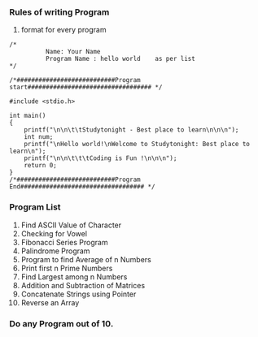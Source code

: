 ### Rules of writing Program
<ol>
<li>format for every program</li>
</ol> 

```
/*       
          Name: Your Name
          Program Name : hello world    as per list                           
*/

/*###########################Program start################################## */

#include <stdio.h>

int main()
{
    printf("\n\n\t\tStudytonight - Best place to learn\n\n\n");
    int num;
    printf("\nHello world!\nWelcome to Studytonight: Best place to learn\n");
    printf("\n\n\t\t\tCoding is Fun !\n\n\n");
    return 0;
}
/*###########################Program End################################## */
```
### Program List
<ol>
<li>Find ASCII Value of Character</li>
<li>Checking for Vowel </li>
<li> Fibonacci Series Program</li>
<li>Palindrome Program </li>
<li>Program to find Average of n Numbers </li>
<li>Print first n Prime Numbers </li>
<li> Find Largest among n Numbers</li>
<li>Addition and Subtraction of Matrices </li>
<li>Concatenate Strings using Pointer </li>
<li>Reverse an Array </li>
</ol> 

### Do any Program out of 10.
